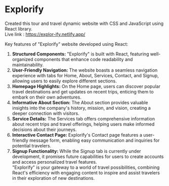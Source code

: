 # Explorify
Created this tour and travel dynamic website with CSS and JavaScript using React library.<br>
Live link : https://explor-ify.netlify.app/ <br>

Key features of "Explorify" website developed using React:
1. **Structured Components:** "Explorify" is built with React, featuring well-organized components that enhance code readability and maintainability. <br>
2. **User-Friendly Navigation:** The website boasts a seamless navigation experience with tabs for Home, About, Services, Contact, and Signup, allowing users to easily explore different sections.<br>
3. **Homepage Highlights:** On the Home page, users can discover popular travel destinations and get updates on recent trips, enticing them to embark on their own adventures.<br>
4. **Informative About Section:** The About section provides valuable insights into the company's history, mission, and vision, creating a deeper connection with visitors.<br>
5. **Service Details:** The Services tab offers comprehensive information about recent trips and travel offerings, helping users make informed decisions about their journeys.<br>
6. **Interactive Contact Page:** Explorify's Contact page features a user-friendly message form, enabling easy communication and inquiries for potential travelers.<br>
7. **Signup Functionality:** While the Signup tab is currently under development, it promises future capabilities for users to create accounts and access personalized travel features.<br>
"Explorify" is your gateway to a world of travel possibilities, combining React's efficiency with engaging content to inspire and assist travelers in their exploration of new destinations.
